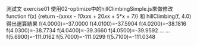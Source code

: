 測試文
exercise01
使用02-optimize中的hillClimbingSimple.js來做修改
    function f(x) {return  -(x*x*x*x - 10*x*x*x + 20*x*x + 5*x + 7)}
和
    hillClimbing(f, 4.0)
得出運算結果
    f(4.0000)=-37.0000
    f(4.0100)=-37.5904
    f(4.0200)=-38.1816
    f(4.0300)=-38.7734
    f(4.0400)=-39.3660
    f(4.0500)=-39.9592
    ...
    ...
    f(5.6900)=-111.0162
    f(5.7000)=-111.0299
    f(5.7100)=-111.0348
